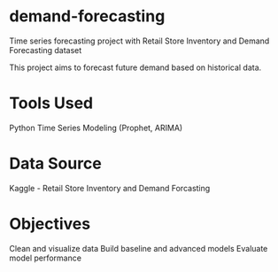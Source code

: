 # demand-forecasting
Time series forecasting project with Retail Store Inventory and Demand Forecasting dataset

This project aims to forecast future demand based on historical data.

# Tools Used
Python
Time Series Modeling (Prophet, ARIMA)

# Data Source
Kaggle - Retail Store Inventory and Demand Forcasting

# Objectives
Clean and visualize data
Build baseline and advanced models
Evaluate model performance

